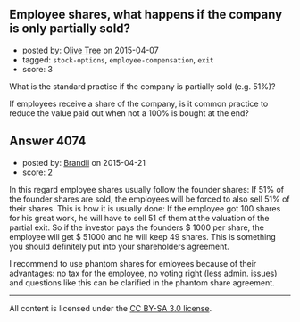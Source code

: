 ## Employee shares, what happens if the company is only partially sold?

- posted by: [Olive Tree](https://stackexchange.com/users/6100231/olive-tree) on 2015-04-07
- tagged: `stock-options`, `employee-compensation`, `exit`
- score: 3

<p>What is the standard practise if the company is partially sold (e.g. 51%)? </p>

<p>If employees receive a share of the company, is it common practice to reduce the value paid out when not a 100% is bought at the end?</p>



## Answer 4074

- posted by: [Brandli](https://stackexchange.com/users/1996348/brandli) on 2015-04-21
- score: 2

<p>In this regard employee shares usually follow the founder shares: If 51% of the founder shares are sold, the employees will be forced to also sell 51% of their shares. This is how it is usually done: If the employee got 100 shares for his great work, he will have to sell 51 of them at the valuation of the partial exit. So if the investor pays the founders $ 1000 per share, the employee will get $ 51000 and he will keep 49 shares. This is something you should definitely put into your shareholders agreement. </p>

<p>I recommend to use phantom shares for emloyees because of their advantages: no tax for the employee, no voting right (less admin. issues) and questions like this can be clarified in the phantom share agreement.</p>




---

All content is licensed under the [CC BY-SA 3.0 license](https://creativecommons.org/licenses/by-sa/3.0/).
